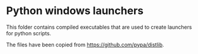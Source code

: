 # Python windows launchers

This folder contains compiled executables that are used to create launchers for python scripts.

The files have been copied from https://github.com/pypa/distlib.
